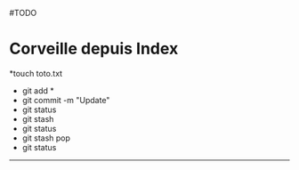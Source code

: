 #TODO
# Corveille depuis Index
*touch toto.txt
* git add *
* git commit -m "Update"
* git status
* git stash
* git status
* git stash pop
* git status

--------------

